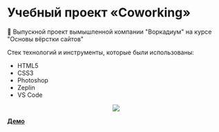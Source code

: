 # Учебный проект «Coworking»
🔺 Выпускной проект вымышленной компании "Воркадиум" на курсе "Основы вёрстки сайтов"

 Cтек технологий и инструменты, которые были использованы:
+ HTML5
+ СSS3
+ Photoshop
+ Zeplin
+ VS Code
<p align='center'>
<img src='https://d3dehtdmp2rwcw.cloudfront.net/ms_170860/8HFukM1p5uYCYLyhxf53G9YjZEjnIM/%25D0%2592%25D0%25BE%25D1%2580%25D0%25BA%25D0%25B0%25D0%25B4%25D0%25B8%25D1%2583%25D0%25BC%2B2020-02-24%2B13-42-55.png?Expires=1582527600&Signature=DxMW1kXOEMaSOCeHGrry7m5Gbc2LdMfCyA2~gMk5tcsTzDztEL6qnkthBApsbWz-MRtinPvyRwlbml-1Qiw1AyCb7fRhOScidIJpTnOn4uEnSc9Wb5KeFrPZr-ORBV1wyJVBurbQOwxD61MoAw7~jWji-l21atEN421xbF7PgD1Ig5F1K9~o5gKB1pte-VQ-upD9rZ8hYS72bPA41P2vF30DKzxsiC-t40dNdwYylSd~eaPzrKH3K80dsBTDNQI-iYT-ETW3~bX9oh9DCdwTJBrO-9c8~f7BsZXKGQ5bKGO~1fVXsiPPRZ9mmTWpzHvilOCA5yQ2X1g5QsalAtN-ww__&Key-Pair-Id=APKAJBCGYQYURKHBGCOA'>
</p>

[**Демо**](https://sergeev-vn.github.io/coworking)
